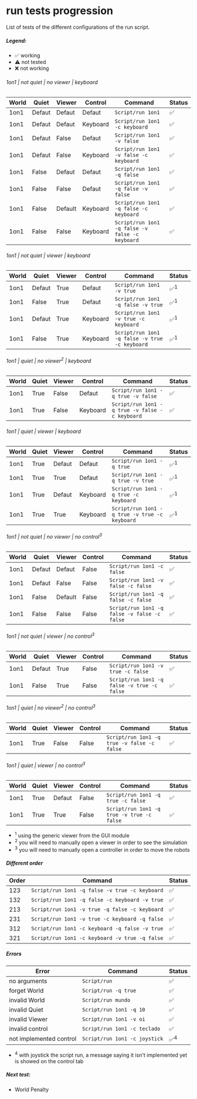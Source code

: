 # run tests progression
List of tests of the different configurations of the run script.

##### Legend:
* :white_check_mark: working
* :warning: not tested
* :x: not working

###### 1on1 | not quiet | no viewer | keyboard
World | Quiet | Viewer | Control | Command | Status
--- | ---| --- | --- | --- | ---
1on1 | Defaut | Defaut | Defaut | `Script/run 1on1` | :white_check_mark:
1on1 | Defaut | Defaut | Keyboard | `Script/run 1on1 -c keyboard` | :white_check_mark:
1on1 | Defaut | False | Defaut | `Script/run 1on1 -v false` | :white_check_mark:
1on1 | Defaut | False | Keyboard | `Script/run 1on1 -v false -c keyboard` | :white_check_mark:
1on1 | False | Defaut | Defaut | `Script/run 1on1 -q false` | :white_check_mark:
1on1 | False | False | Defaut | `Script/run 1on1 -q false -v false` | :white_check_mark:
1on1 | False | Default | Keyboard | `Script/run 1on1 -q false -c keyboard` | :white_check_mark:
1on1 | False | False | Keyboard | `Script/run 1on1 -q false -v false -c keyboard` | :white_check_mark:

###### 1on1 | not quiet | viewer | keyboard
World | Quiet | Viewer | Control | Command | Status
--- | ---| --- | --- | --- | ---
1on1 | Defaut | True | Defaut | `Script/run 1on1 -v true` | :white_check_mark:<sup>1</sup>
1on1 | False | True | Defaut | `Script/run 1on1 -q false -v true` | :white_check_mark:<sup>1</sup>
1on1 | Defaut | True | Keyboard | `Script/run 1on1 -v true -c keyboard` | :white_check_mark:<sup>1</sup>
1on1 | False | True | Keyboard | `Script/run 1on1 -q false -v true -c keyboard` |  :white_check_mark:<sup>1</sup>

###### 1on1 | quiet | no viewer<sup>2</sup> | keyboard
World | Quiet | Viewer | Control | Command | Status
--- | ---| --- | --- | --- | ---
1on1 | True | False | Defaut | `Script/run 1on1 -q true -v false` | :white_check_mark:
1on1 | True | False | Keyboard | `Script/run 1on1 -q true -v false -c keyboard` | :white_check_mark:

###### 1on1 | quiet | viewer | keyboard
World | Quiet | Viewer | Control | Command | Status
--- | ---| --- | --- | --- | ---
1on1 | True | Defaut | Defaut | `Script/run 1on1 -q true` | :white_check_mark:<sup>1</sup>
1on1 | True | True | Defaut | `Script/run 1on1 -q true -v true` | :white_check_mark:<sup>1</sup>
1on1 | True | Defaut | Keyboard | `Script/run 1on1 -q true -c keyboard` | :white_check_mark:<sup>1</sup>
1on1 | True | True | Keyboard | `Script/run 1on1 -q true -v true -c keyboard` | :white_check_mark:<sup>1</sup>

###### 1on1 | not quiet | no viewer | no control<sup>3</sup>
World | Quiet | Viewer | Control | Command | Status
--- | ---| --- | --- | --- | ---
1on1 | Defaut | Defaut | False | `Script/run 1on1 -c false` | :white_check_mark:
1on1 | Defaut | False | False | `Script/run 1on1 -v false -c false` | :white_check_mark:
1on1 | False | Default | False | `Script/run 1on1 -q false -c false` | :white_check_mark:
1on1 | False | False | False | `Script/run 1on1 -q false -v false -c false` | :white_check_mark:

###### 1on1 | not quiet | viewer | no control<sup>3</sup>
World | Quiet | Viewer | Control | Command | Status
--- | ---| --- | --- | --- | ---
1on1 | Defaut | True | False | `Script/run 1on1 -v true -c false` |  :white_check_mark:
1on1 | False | True | False | `Script/run 1on1 -q false -v true -c false` | :white_check_mark:

###### 1on1 | quiet | no viewer<sup>2</sup> | no control<sup>3</sup>
World | Quiet | Viewer | Control | Command | Status
--- | ---| --- | --- | --- | ---
1on1 | True | False | False | `Script/run 1on1 -q true -v false -c false` | :white_check_mark:

###### 1on1 | quiet | viewer | no control<sup>3</sup>
World | Quiet | Viewer | Control | Command | Status
--- | ---| --- | --- | --- | ---
1on1 | True | Defaut | False | `Script/run 1on1 -q true -c false` | :white_check_mark:
1on1 | True | True | False | `Script/run 1on1 -q true -v true -c false` | :white_check_mark:


* <sup>1</sup> using the generic viewer from the GUI module
* <sup>2</sup> you will need to manually open a viewer in order to see the simulation
* <sup>3</sup> you will need to manually open a controller in order to move the robots

##### Different order
Order | Command | Status
--- | --- | ---
123 | `Script/run 1on1 -q false -v true -c keyboard` | :white_check_mark:
132 | `Script/run 1on1 -q false -c keyboard -v true` | :white_check_mark:
213 | `Script/run 1on1 -v true -q false -c keyboard` | :white_check_mark:
231 | `Script/run 1on1 -v true -c keyboard -q false` | :white_check_mark:
312 | `Script/run 1on1 -c keyboard -q false -v true` | :white_check_mark:
321 | `Script/run 1on1 -c keyboard -v true -q false` | :white_check_mark:


##### Errors
Error | Command | Status
--- | --- | ---
no arguments | `Script/run` | :white_check_mark:
forget World | `Script/run -q true` | :white_check_mark:
invalid World | `Script/run mundo` | :white_check_mark:
invalid Quiet | `Script/run 1on1 -q 10` | :white_check_mark:
invalid Viewer | `Script/run 1on1 -v oi` | :white_check_mark:
invalid control | `Script/run 1on1 -c teclado` | :white_check_mark:
not implemented control | `Script/run 1on1 -c joystick` | :white_check_mark:<sup>4</sup>
* <sup>4</sup> with joystick the script run, a message saying it isn't implemented yet is showed on the control tab

##### Next test:
* World Penalty
